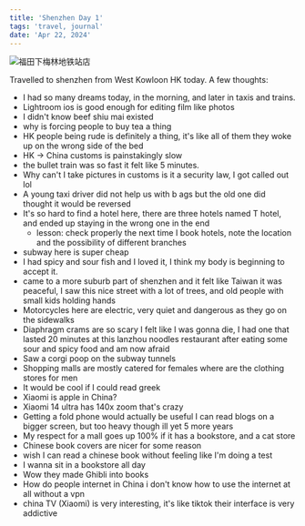 ```yaml
---
title: 'Shenzhen Day 1'
tags: 'travel, journal'
date: 'Apr 22, 2024'
---
```


![福田下梅林地铁站店](/images/szday1.jpg)

Travelled to shenzhen from West Kowloon HK today. A few thoughts:

- I had so many dreams today, in the morning, and later in taxis and trains.
- Lightroom ios is good enough for editing film like photos
- I didn't know beef shiu mai existed
- why is forcing people to buy tea a thing
- HK people being rude is definitely a thing, it's like all of them they woke up on the wrong side of the bed
- HK -> China customs is painstakingly slow
- the bullet train was so fast it felt like 5 minutes.
- Why can't I take pictures in customs is it a security law, I got called out lol
- A young taxi driver did not help us with b ags but the old one did thought it would be reversed
- It's so hard to find a hotel here, there are three hotels named T hotel, and ended up staying in the wrong one in the end
  - lesson: check properly the next time I book hotels, note the location and the possibility of different branches
- subway here is super cheap
- I had spicy and sour fish and I loved it, I think my body is beginning to accept it.
- came to a more suburb part of shenzhen and it felt like Taiwan it was peaceful, I saw this nice street with a lot of trees, and old people with small kids holding hands
- Motorcycles here are electric, very quiet and dangerous as they go on the sidewalks
- Diaphragm crams are so scary I felt like I was gonna die, I had one that lasted 20 minutes at this lanzhou noodles restaurant after eating some sour and spicy food and am now afraid
- Saw a corgi poop on the subway tunnels
- Shopping malls are mostly catered for females where are the clothing stores for men
- It would be cool if I could read greek
- Xiaomi is apple in China?
- Xiaomi 14 ultra has 140x zoom that's crazy
- Getting a fold phone would actually be useful I can read blogs on a bigger screen, but too heavy though ill yet 5 more years
- My respect for a mall goes up 100% if it has a bookstore, and a cat store
- Chinese book covers are nicer for some reason
- wish I can read a chinese book without feeling like I'm doing a test
- I wanna sit in a bookstore all day
- Wow they made Ghibli into books
- How do people internet in China i don't know how to use the internet at all without a vpn
- china TV (Xiaomi) is very interesting, it's like tiktok their interface is very addictive
